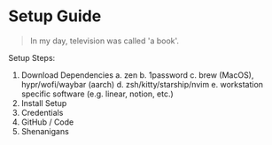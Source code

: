 # Setup Guide

> In my day, television was called 'a book'.

Setup Steps:

1. Download Dependencies
  a. zen
  b. 1password 
  c. brew (MacOS), hypr/wofi/waybar (aarch)
  d. zsh/kitty/starship/nvim
  e. workstation specific software (e.g. linear, notion, etc.)
2. Install Setup
3. Credentials
4. GitHub / Code
5. Shenanigans

